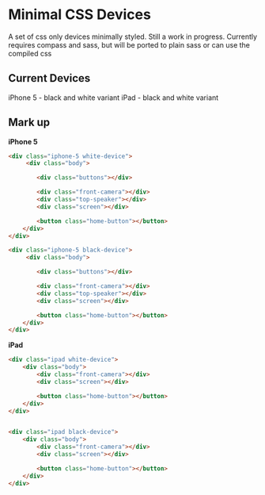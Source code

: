 Minimal CSS Devices
===============

A set of css only devices minimally styled. Still a work in progress.
Currently requires compass and sass, but will be ported to plain sass or can use the compiled css


## Current Devices
iPhone 5 - black and white variant
iPad - black and white variant

## Mark up
**iPhone 5**
```html
<div class="iphone-5 white-device">
     <div class="body">

        <div class="buttons"></div>

        <div class="front-camera"></div>
        <div class="top-speaker"></div>
        <div class="screen"></div>

        <button class="home-button"></button>
    </div>
</div>

<div class="iphone-5 black-device">
     <div class="body">

        <div class="buttons"></div>

        <div class="front-camera"></div>
        <div class="top-speaker"></div>
        <div class="screen"></div>

        <button class="home-button"></button>
    </div>
</div>
```

**iPad**
```html
<div class="ipad white-device">
    <div class="body">
        <div class="front-camera"></div>
        <div class="screen"></div>

        <button class="home-button"></button>
    </div>
</div>


<div class="ipad black-device">
    <div class="body">
        <div class="front-camera"></div>
        <div class="screen"></div>

        <button class="home-button"></button>
    </div>
</div>
```
